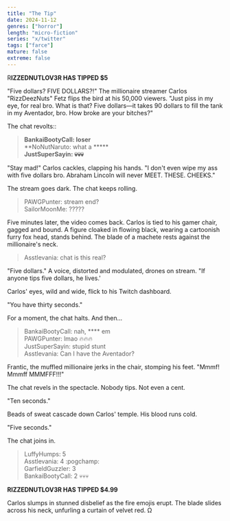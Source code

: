 ```yaml
---
title: "The Tip"
date: 2024-11-12
genres: ["horror"]
length: "micro-fiction"
series: "x/twitter"
tags: ["farce"]
mature: false
extreme: false
---
```

R**IZZEDNUTLOV3R HAS TIPPED $5**

"Five dollars? FIVE DOLLARS?!" The millionaire streamer Carlos "RizzDeezNuts" Fetz flips the bird at his 50,000 viewers. "Just piss in my eye, for real bro. What is that? Five dollars—it takes 90 dollars to fill the tank in my Aventador, bro. How broke are your bitches?"

The chat revolts::

>**BankaiBootyCall: loser**  
>**NoNutNaruto: what a *****  
>**JustSuperSayin: 💀💀💀**  

"Stay mad!" Carlos cackles, clapping his hands. "I don't even wipe my ass with five dollars bro. Abraham Lincoln will never MEET. THESE. CHEEKS."

The stream goes dark. The chat keeps rolling.

>PAWGPunter: stream end? \
>SailorMoonMe: ?????  

Five minutes later, the video comes back. Carlos is tied to his gamer chair, gagged and bound. A figure cloaked in flowing black, wearing a cartoonish furry fox head, stands behind. The blade of a machete rests against the millionaire's neck.

>Asstlevania: chat is this real?  

"Five dollars." A voice, distorted and modulated, drones on stream. "If anyone tips five dollars, he lives.'

Carlos' eyes, wild and wide, flick to his Twitch dashboard.

"You have thirty seconds."

For a moment, the chat halts. And then...

>BankaiBootyCall: nah, **** em  
>PAWGPunter: lmao 🔥🔥🔥  
>JustSuperSayin: stupid stunt  
>Asstlevania: Can I have the Aventador?  

Frantic, the muffled millionaire jerks in the chair, stomping his feet. "Mmmf! Mmmff MMMFFF!!!"

The chat revels in the spectacle. Nobody tips. Not even a cent.

"Ten seconds."

Beads of sweat cascade down Carlos' temple. His blood runs cold.

"Five seconds."

The chat joins in.

>LuffyHumps: 5  
>Asstlevania: 4 :pogchamp:  
>GarfieldGuzzler: 3  
>BankaiBootyCall: 2 💀💀💀  

**RIZZEDNUTLOV3R HAS TIPPED $4.99**

Carlos slumps in stunned disbelief as the fire emojis erupt. The blade slides across his neck, unfurling a curtain of velvet red. Ω